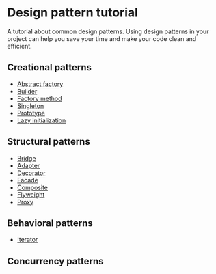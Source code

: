 # Design pattern tutorial

A tutorial about common design patterns. Using design patterns in your project can help you save your time and make
your code clean and efficient.

## Creational patterns

* [Abstract factory](http://www.henryxi.com/java-abstract-factory-example)
* [Builder](http://www.henryxi.com/java-builder-pattern-example)
* [Factory method](http://www.henryxi.com/java-factory-method-example)
* [Singleton](http://www.henryxi.com/java-singleton-pattern-example)
* [Prototype](http://www.henryxi.com/java-prototype-pattern-example)
* [Lazy initialization](http://www.henryxi.com/java-lazy-initialization-example)

## Structural patterns

* [Bridge](http://www.henryxi.com/java-bridge-design-pattern-example)
* [Adapter](http://www.henryxi.com/java-adapter-pattern-example)
* [Decorator](http://www.henryxi.com/java-decorator-pattern-example)
* [Facade](http://www.henryxi.com/java-facade-pattern-example)
* [Composite](http://www.henryxi.com/java-composite-pattern-example)
* [Flyweight](http://www.henryxi.com/java-flyweight-pattern-example)
* [Proxy](http://www.henryxi.com/java-proxy-pattern-example)

## Behavioral patterns

* [Iterator](http://www.henryxi.com/java-iterator-pattern-example)

## Concurrency patterns
